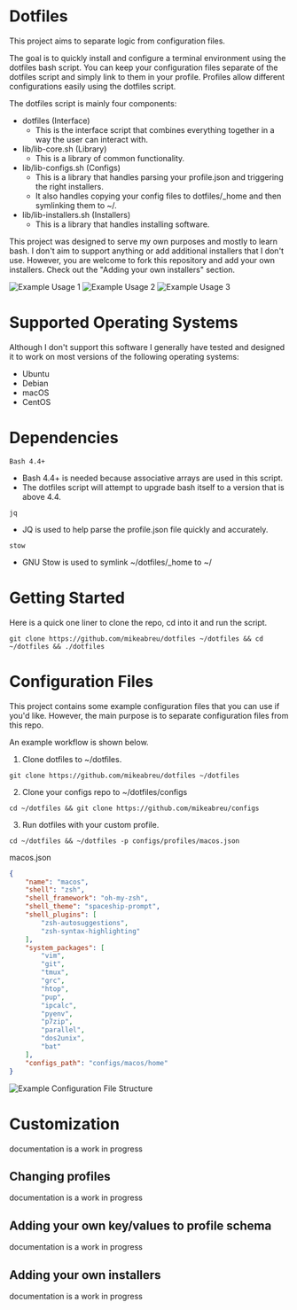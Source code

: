 # Dotfiles
This project aims to separate logic from configuration files.

The goal is to quickly install and configure a terminal environment using the dotfiles bash script. You can keep your configuration files separate of the dotfiles script and simply link to them in your profile. Profiles allow different configurations easily using the dotfiles script.

The dotfiles script is mainly four components:
- dotfiles (Interface)
    - This is the interface script that combines everything together in a way the user can interact with.
- lib/lib-core.sh (Library)
    - This is a library of common functionality.
- lib/lib-configs.sh (Configs)
    - This is a library that handles parsing your profile.json and triggering the right installers. 
    - It also handles copying your config files to dotfiles/_home and then symlinking them to ~/.
- lib/lib-installers.sh (Installers)
    - This is a library that handles installing software.

This project was designed to serve my own purposes and mostly to learn bash. I don't aim to support anything or add additional installers that I don't use. However, you are welcome to fork this repository and add your own installers. Check out the "Adding your own installers" section.

![Example Usage 1](/screenshots/example_usage_1.png?raw=true "Example Usage 1")
![Example Usage 2](/screenshots/example_usage_2.png?raw=true "Example Usage 2")
![Example Usage 3](/screenshots/example_usage_3.png?raw=true "Example Usage 3")

# Supported Operating Systems
Although I don't support this software I generally have tested and designed it to work on most versions of the following operating systems:
- Ubuntu
- Debian
- macOS
- CentOS

# Dependencies

`Bash 4.4+`
- Bash 4.4+ is needed because associative arrays are used in this script.
- The dotfiles script will attempt to upgrade bash itself to a version that is above 4.4.

`jq`
- JQ is used to help parse the profile.json file quickly and accurately.

`stow`
- GNU Stow is used to symlink ~/dotfiles/_home to ~/

# Getting Started
Here is a quick one liner to clone the repo, cd into it and run the script.

```shell
git clone https://github.com/mikeabreu/dotfiles ~/dotfiles && cd ~/dotfiles && ./dotfiles 
```

# Configuration Files
This project contains some example configuration files that you can use if you'd like. However, the main purpose is to separate configuration files from this repo. 

An example workflow is shown below.

1. Clone dotfiles to ~/dotfiles.
```shell
git clone https://github.com/mikeabreu/dotfiles ~/dotfiles
```
2. Clone your configs repo to ~/dotfiles/configs
```shell
cd ~/dotfiles && git clone https://github.com/mikeabreu/configs
```
3. Run dotfiles with your custom profile.
```shell
cd ~/dotfiles && ~/dotfiles -p configs/profiles/macos.json
```
macos.json
```json
{
    "name": "macos",
    "shell": "zsh",
    "shell_framework": "oh-my-zsh",
    "shell_theme": "spaceship-prompt",
    "shell_plugins": [
        "zsh-autosuggestions",
        "zsh-syntax-highlighting"
    ],
    "system_packages": [
        "vim",
        "git",
        "tmux",
        "grc",
        "htop",
        "pup",
        "ipcalc",
        "pyenv",
        "p7zip",
        "parallel",
        "dos2unix",
        "bat"
    ],
    "configs_path": "configs/macos/home"
}
```
![Example Configuration File Structure](/screenshots/example_configuration_structure.png?raw=true "Example Configuration File Structure")

# Customization
documentation is a work in progress

## Changing profiles
documentation is a work in progress

## Adding your own key/values to profile schema
documentation is a work in progress

## Adding your own installers
documentation is a work in progress
